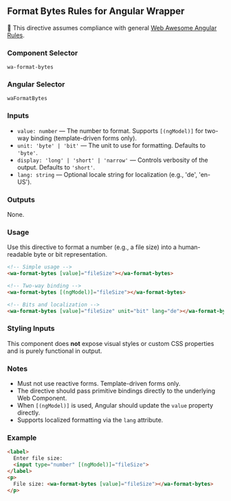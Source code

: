 ## Format Bytes Rules for Angular Wrapper

📌 This directive assumes compliance with general [Web Awesome Angular Rules](../../../RULES.md).

### Component Selector

`wa-format-bytes`

### Angular Selector

`waFormatBytes`

### Inputs

* `value: number` — The number to format. Supports `[(ngModel)]` for two-way binding (template-driven forms only).
* `unit: 'byte' | 'bit'` — The unit to use for formatting. Defaults to `'byte'`.
* `display: 'long' | 'short' | 'narrow'` — Controls verbosity of the output. Defaults to `'short'`.
* `lang: string` — Optional locale string for localization (e.g., 'de', 'en-US').

### Outputs

None.

### Usage

Use this directive to format a number (e.g., a file size) into a human-readable byte or bit representation.

```html
<!-- Simple usage -->
<wa-format-bytes [value]="fileSize"></wa-format-bytes>

<!-- Two-way binding -->
<wa-format-bytes [(ngModel)]="fileSize"></wa-format-bytes>

<!-- Bits and localization -->
<wa-format-bytes [value]="fileSize" unit="bit" lang="de"></wa-format-bytes>
```

### Styling Inputs

This component does **not** expose visual styles or custom CSS properties and is purely functional in output.

### Notes

* Must not use reactive forms. Template-driven forms only.
* The directive should pass primitive bindings directly to the underlying Web Component.
* When `[(ngModel)]` is used, Angular should update the `value` property directly.
* Supports localized formatting via the `lang` attribute.

### Example

```html
<label>
  Enter file size:
  <input type="number" [(ngModel)]="fileSize">
</label>
<p>
  File size: <wa-format-bytes [value]="fileSize"></wa-format-bytes>
</p>
```
